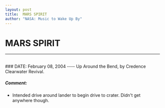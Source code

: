 ```yaml
---
layout: post
title:  MARS SPIRIT
author: "NASA: Music to Wake Up By"
---
```


# MARS SPIRIT
----
<br/>
### DATE: February 08, 2004
----
Up Around the Bend, by Credence Clearwater Revival.

##### Comment:
* Intended drive around lander to begin drive to crater. Didn't get anywhere though.

